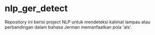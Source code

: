# nlp_ger_detect
Repository ini berisi project NLP untuk mendeteksi kalimat lampau atau perbandingan dalam bahasa Jerman memanfaatkan pola 'als'.
